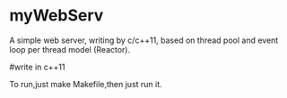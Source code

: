 myWebServ
=========

A simple web server, writing by c/c++11, based on thread pool and event loop per thread model (Reactor). 

#write in c++11

To run,just make Makefile,then just run it.
